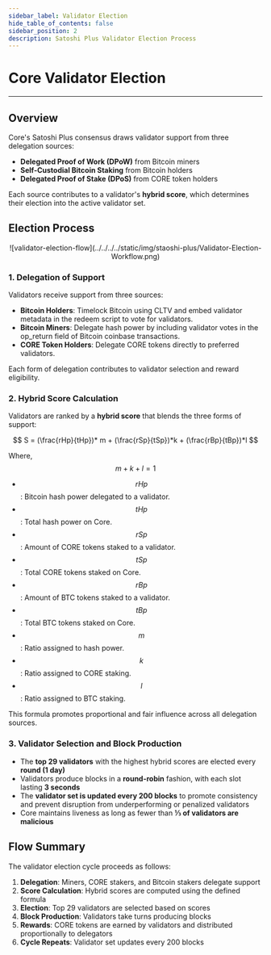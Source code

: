 ```yaml
---
sidebar_label: Validator Election
hide_table_of_contents: false
sidebar_position: 2
description: Satoshi Plus Validator Election Process
---
```


# Core Validator Election

---

## Overview

Core's Satoshi Plus consensus draws validator support from three delegation sources:

- **Delegated Proof of Work (DPoW)** from Bitcoin miners
- **Self-Custodial Bitcoin Staking** from Bitcoin holders
- **Delegated Proof of Stake (DPoS)** from CORE token holders

Each source contributes to a validator's **hybrid score**, which determines their election into the active validator set.

## Election Process

<p align="center">
![validator-election-flow](../../../../static/img/staoshi-plus/Validator-Election-Workflow.png)
</p>

### 1. Delegation of Support

Validators receive support from three sources:

- **Bitcoin Holders**: Timelock Bitcoin using CLTV and embed validator metadata in the redeem script to vote for validators.
- **Bitcoin Miners**: Delegate hash power by including validator votes in the op_return field of Bitcoin coinbase transactions.
- **CORE Token Holders**: Delegate CORE tokens directly to preferred validators.

Each form of delegation contributes to validator selection and reward eligibility.

### 2. Hybrid Score Calculation

Validators are ranked by a **hybrid score** that blends the three forms of support:

$$
 S = (\frac{rHp}{tHp})* m + (\frac{rSp}{tSp})*k + (\frac{rBp}{tBp})*l
$$

Where, $$ m + k + l = 1 $$

- $$rHp$$: Bitcoin hash power delegated to a validator.
- $$tHp$$: Total hash power on Core.
- $$rSp$$: Amount of CORE tokens staked to a validator.
- $$tSp$$: Total CORE tokens staked on Core.
- $$rBp$$: Amount of BTC tokens staked to a validator.
- $$tBp$$: Total BTC tokens staked on Core.
- $$m$$: Ratio assigned to hash power.
- $$k$$: Ratio assigned to CORE staking.
- $$l$$: Ratio assigned to BTC staking.

This formula promotes proportional and fair influence across all delegation sources.

### 3. Validator Selection and Block Production

- The **top 29 validators** with the highest hybrid scores are elected every **round (1 day)**
- Validators produce blocks in a **round-robin** fashion, with each slot lasting **3 seconds**
- The **validator set is updated every 200 blocks** to promote consistency and prevent disruption from underperforming or penalized validators
- Core maintains liveness as long as fewer than **⅓ of validators are malicious**

## Flow Summary

The validator election cycle proceeds as follows:

1. **Delegation**: Miners, CORE stakers, and Bitcoin stakers delegate support
2. **Score Calculation**: Hybrid scores are computed using the defined formula
3. **Election**: Top 29 validators are selected based on scores
4. **Block Production**: Validators take turns producing blocks
5. **Rewards**: CORE tokens are earned by validators and distributed proportionally to delegators
6. **Cycle Repeats**: Validator set updates every 200 blocks
